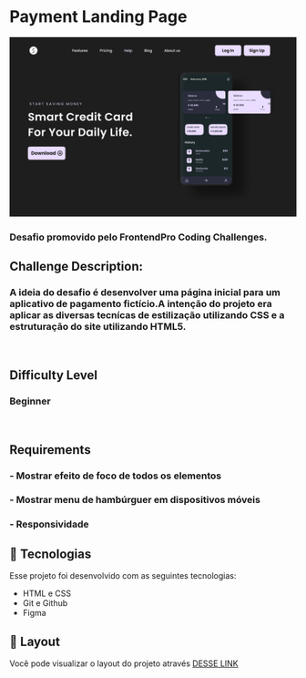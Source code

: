 

# Payment Landing Page

<img src="./CSS/IMG/Desktop.png">

### Desafio promovido pelo FrontendPro Coding Challenges. 

## **Challenge Description:**
### A ideia do desafio é desenvolver uma página inicial para um aplicativo de pagamento fictício.A intenção do projeto era aplicar as diversas tecnícas de estilização utilizando CSS e a estruturação do site utilizando HTML5. 

<br>

## Difficulty Level 
### Beginner


<br>

## **Requirements**
### - Mostrar efeito de foco de todos os elementos
### - Mostrar menu de hambúrguer em dispositivos móveis
### - Responsividade


## 🚀 Tecnologias 
Esse projeto foi desenvolvido com as seguintes tecnologias:

- HTML e CSS
- Git e Github
- Figma

## 🔖 Layout

Você pode visualizar o layout do projeto através [DESSE LINK](https://www.figma.com/design/8kfSq7Ww9UFarUTDNUFueF/payment-landing-page?node-id=0-1&t=6YlXqvjh4gJMruOK-1)

